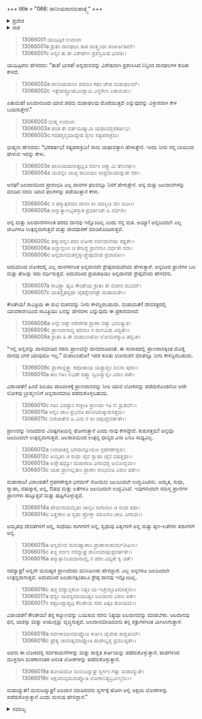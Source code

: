 +++
title = "066: ಪಾನೀಯದಾನಮಹಾತ್ಮ್ಯೆ"
+++

<details><summary>ಪ್ರವೇಶ</summary>


।।   ಓಂ ಓಂ ನಮೋ ನಾರಾಯಣಾಯ।।   ಶ್ರೀ ವೇದವ್ಯಾಸಾಯ ನಮಃ ।।

ಶ್ರೀ ಕೃಷ್ಣದ್ವೈಪಾಯನ ವೇದವ್ಯಾಸ ವಿರಚಿತ  

**ಶ್ರೀ ಮಹಾಭಾರತ**

**ಅನುಶಾಸನ ಪರ್ವ**

**ದಾನಧರ್ಮ ಪರ್ವ**

**ಅಧ್ಯಾಯ 66**


</details>

<details><summary>ಸಾರ</summary>

ಭೀಷ್ಮನು ಯುಧಿಷ್ಠಿರನಿಗೆ ಪಾನೀಯಗಳ ದಾನದ ಫಲವನ್ನು ವರ್ಣಿಸಿದುದು (1-19).


</details>


> 13066001 ಯುಧಿಷ್ಠಿರ ಉವಾಚ।  
13066001a ಶ್ರುತಂ ದಾನಫಲಂ ತಾತ ಯತ್ತ್ವಯಾ ಪರಿಕೀರ್ತಿತಮ್।  
13066001c ಅನ್ನಂ ತು ತೇ ವಿಶೇಷೇಣ ಪ್ರಶಸ್ತಮಿಹ ಭಾರತ।।

ಯುಧಿಷ್ಠಿರನು ಹೇಳಿದನು: “ತಾತ! ಭಾರತ! ಅನ್ನದಾನವನ್ನು ವಿಶೇಷವಾಗಿ ಪ್ರಶಂಸಿಸಿದ ನಿನ್ನಿಂದ ದಾನಫಲಗಳ ಕುರಿತು ಕೇಳಿದೆ.

> 13066002a ಪಾನೀಯದಾನಂ ಪರಮಂ ಕಥಂ ಚೇಹ ಮಹಾಫಲಮ್।  
13066002c ಇತ್ಯೇತಚ್ಚ್ರೋತುಮಿಚ್ಚಾಮಿ ವಿಸ್ತರೇಣ ಪಿತಾಮಹ।।

ಪಿತಾಮಹ! ಜಲದಾನದಿಂದ ಯಾವ ಪರಮ ಮಹಾಫಲವು ದೊರೆಯುತ್ತದೆ ಎನ್ನುವುದನ್ನು ವಿಸ್ತಾರವಾಗಿ ಕೇಳ ಬಯಸುತ್ತೇನೆ.”

> 13066003 ಭೀಷ್ಮ ಉವಾಚ।  
13066003a ಹಂತ ತೇ ವರ್ತಯಿಷ್ಯಾಮಿ ಯಥಾವದ್ಭರತರ್ಷಭ।  
13066003c ಗದತಸ್ತನ್ಮಮಾದ್ಯೇಹ ಶೃಣು ಸತ್ಯಪರಾಕ್ರಮ।

ಭೀಷ್ಮನು ಹೇಳಿದನು: “ಭರತರ್ಷಭ! ಸತ್ಯಪರಾಕ್ರಮಿ! ನಾನು ಯಥಾವತ್ತಾಗಿ ಹೇಳುತ್ತೇನೆ. ಇಂದು ನೀನು ನನ್ನ ಬಾಯಿಂದ ಹೇಳುವ ಇದನ್ನು ಕೇಳು.

> 13066003e ಪಾನೀಯದಾನಾತ್ಪ್ರಭೃತಿ ಸರ್ವಂ ವಕ್ಷ್ಯಾಮಿ ತೇಽನಘ।।  
13066004a ಯದನ್ನಂ ಯಚ್ಚ ಪಾನೀಯಂ ಸಂಪ್ರದಾಯಾಶ್ನುತೇ ನರಃ।

ಅನಘ! ಜಲದಾನದಿಂದ ಪ್ರಾರಂಭಿಸಿ ಎಲ್ಲ ದಾನಗಳ ಫಲವನ್ನೂ ನಿನಗೆ ಹೇಳುತ್ತೇನೆ. ಅನ್ನ ಮತ್ತು ಜಲದಾನಗಳನ್ನು ಮಾಡಿದ ನರನು ಯಾವ ಫಲಗಳನ್ನು ಪಡೆಯುತ್ತಾನೆ ಕೇಳು.

> 13066004c ನ ತಸ್ಮಾತ್ಪರಮಂ ದಾನಂ ಕಿಂ ಚಿದಸ್ತೀತಿ ಮೇ ಮತಿಃ।।  
13066005a ಅನ್ನಾತ್ಪ್ರಾಣಭೃತಸ್ತಾತ ಪ್ರವರ್ತಂತೇ ಹಿ ಸರ್ವಶಃ।

ಅನ್ನ ಮತ್ತು ಜಲದಾನಗಳಿಗಿಂತ ಪರಮ ದಾನವು ಇನ್ನೊಂದಿಲ್ಲ ಎಂದು ನನ್ನ ಮತ. ಅಯ್ಯಾ! ಅನ್ನದಿಂದಲೇ ಎಲ್ಲ ಜೀವಿಗಳೂ ಉತ್ಪನ್ನವಾಗುತ್ತವೆ ಮತ್ತು ಜೀವಧಾರಣೆ ಮಾಡಿಕೊಂಡಿರುತ್ತವೆ.

> 13066005c ತಸ್ಮಾದನ್ನಂ ಪರಂ ಲೋಕೇ ಸರ್ವದಾನೇಷು ಕಥ್ಯತೇ।।  
13066006a ಅನ್ನಾದ್ಬಲಂ ಚ ತೇಜಶ್ಚ ಪ್ರಾಣಿನಾಂ ವರ್ಧತೇ ಸದಾ।  
13066006c ಅನ್ನದಾನಮತಸ್ತಸ್ಮಾಚ್ಚ್ರೇಷ್ಠಮಾಹ ಪ್ರಜಾಪತಿಃ।।

ಆದುದರಿಂದ ಲೋಕದಲ್ಲಿ ಎಲ್ಲ ದಾನಗಳಿಗಿಂತ ಅನ್ನದಾನವೇ ಶ್ರೇಷ್ಠವಾದುದೆಂದು ಹೇಳುತ್ತಾರೆ. ಅನ್ನದಿಂದ ಪ್ರಾಣಿಗಳ ಬಲ ಮತ್ತು ತೇಜಸ್ಸು ಸದಾ ವರ್ಧಿಸುತ್ತವೆ. ಆದುದರಿಂದ ಪ್ರಜಾಪತಿಯು ಅನ್ನದಾನವೇ ಶ್ರೇಷ್ಠವೆಂದು ಹೇಳಿದನು.

> 13066007a ಸಾವಿತ್ರ್ಯಾ ಹ್ಯಪಿ ಕೌಂತೇಯ ಶ್ರುತಂ ತೇ ವಚನಂ ಶುಭಮ್।  
13066007c ಯತಶ್ಚೈತದ್ಯಥಾ ಚೈತದ್ದೇವಸತ್ರೇ ಮಹಾಮತೇ।।

ಕೌಂತೇಯ! ಸಾವಿತ್ರಿಯ ಈ ಶುಭ ವಚನವನ್ನು ನೀನು ಕೇಳಿದ್ದಿರಬಹುದು. ಮಹಾಮತೇ! ದೇವಸತ್ರದಲ್ಲಿ ಯಾವಕಾರಣದಿಂದ ಸಾವಿತ್ರಿಯು ಏನನ್ನು ಹೇಳಿದಳು ಎನ್ನುವುದು ಈ ಪ್ರಕಾರವಾಗಿದೆ:

> 13066008a ಅನ್ನೇ ದತ್ತೇ ನರೇಣೇಹ ಪ್ರಾಣಾ ದತ್ತಾ ಭವಂತ್ಯುತ।  
13066008c ಪ್ರಾಣದಾನಾದ್ಧಿ ಪರಮಂ ನ ದಾನಮಿಹ ವಿದ್ಯತೇ।।  
13066009a ಶ್ರುತಂ ಹಿ ತೇ ಮಹಾಬಾಹೋ ಲೋಮಶಸ್ಯಾಪಿ ತದ್ವಚಃ।

“ಇಲ್ಲಿ ಅನ್ನವನ್ನು ದಾನಮಾಡಿದ ನರನು ಪ್ರಾಣವನ್ನೇ ದಾನಮಾಡಿದಂತೆ. ಈ ಸಂಸಾರದಲ್ಲಿ ಪ್ರಾಣದಾನಕ್ಕಿಂತ ದೊಡ್ಡ ದಾನವು ಬೇರೆ ಯಾವುದೂ ಇಲ್ಲ.” ಮಹಾಬಾಹೋ! ಇದರ ಕುರಿತು ಲೋಮಶನ ಮಾತನ್ನೂ ನೀನು ಕೇಳಿದ್ದಿರಬಹುದು.

> 13066009c ಪ್ರಾಣಾನ್ದತ್ತ್ವಾ ಕಪೋತಾಯ ಯತ್ಪ್ರಾಪ್ತಂ ಶಿಬಿನಾ ಪುರಾ।।  
13066010a ತಾಂ ಗತಿಂ ಲಭತೇ ದತ್ತ್ವಾ ದ್ವಿಜಸ್ಯಾನ್ನಂ ವಿಶಾಂ ಪತೇ।

ವಿಶಾಂಪತೇ! ಹಿಂದೆ ಶಿಬಿಯು ಪಾರಿವಾಳಕ್ಕೆ ಪ್ರಾಣದಾನವನ್ನು ನೀಡಿ ಯಾವ ಲೋಕವನ್ನು ಪಡೆದುಕೊಂಡನೋ ಅದೇ ಲೋಕವು ಬ್ರಾಹ್ಮಣನಿಗೆ ಅನ್ನದಾನಮಾಡಿ ಪಡೆದುಕೊಳ್ಳಬಹುದು.

> 13066010c ಗತಿಂ ವಿಶಿಷ್ಟಾಂ ಗಚ್ಚಂತಿ ಪ್ರಾಣದಾ ಇತಿ ನಃ ಶ್ರುತಮ್।।  
13066011a ಅನ್ನಂ ಚಾಪಿ ಪ್ರಭವತಿ ಪಾನೀಯಾತ್ಕುರುಸತ್ತಮ।  
13066011c ನೀರಜಾತೇನ ಹಿ ವಿನಾ ನ ಕಿಂ ಚಿತ್ಸಂಪ್ರವರ್ತತೇ।।

ಪ್ರಾಣವನ್ನು ನೀಡಿದವನು ವಿಶಿಷ್ಟಗತಿಯಲ್ಲಿ ಹೋಗುತ್ತಾನೆ ಎಂದು ನಾವು ಕೇಳಿದ್ದೇವೆ. ಕುರುಸತ್ತಮ! ಅನ್ನವೂ ಜಲದಿಂದಲೇ ಉತ್ಪನ್ನವಾಗುತ್ತದೆ. ಜಲರಾಶಿಯಿಂದ ಉತ್ಪನ್ನ ಧಾನ್ಯದ ವಿನಾ ಏನೂ ಸಾಧ್ಯವಿಲ್ಲ.

> 13066012a ನೀರಜಾತಶ್ಚ ಭಗವಾನ್ಸೋಮೋ ಗ್ರಹಗಣೇಶ್ವರಃ।  
13066012c ಅಮೃತಂ ಚ ಸುಧಾ ಚೈವ ಸ್ವಾಹಾ ಚೈವ ವಷತ್ತಥಾ।।  
13066013a ಅನ್ನೌಷಧ್ಯೋ ಮಹಾರಾಜ ವೀರುಧಶ್ಚ ಜಲೋದ್ಭವಾಃ।  
13066013c ಯತಃ ಪ್ರಾಣಭೃತಾಂ ಪ್ರಾಣಾಃ ಸಂಭವಂತಿ ವಿಶಾಂ ಪತೇ।।

ಮಹಾರಾಜ! ವಿಶಾಂಪತೇ! ಗ್ರಹಗಣೇಶ್ವರ ಭಗವಾನ್ ಸೋಮನು ಜಲದಿಂದಲೇ ಉದ್ಭವಿಸಿದನು. ಅಮೃತ, ಸುಧಾ, ಸ್ವಾಹಾ, ವಷಟ್ಕಾರ, ಅನ್ನ, ಔಷಧ ಮತ್ತು ಲತೆಗಳೂ ಜಲದಿಂದಲೇ ಉದ್ಭವಿಸಿವೆ. ಇವುಗಳಿಂದಲೇ ಸಮಸ್ತ ಪ್ರಾಣಿಗಳ ಪ್ರಾಣಗಳು ಹುಟ್ಟುತ್ತವೆ ಮತ್ತು ಪುಷ್ಟಿಗೊಳ್ಳುತ್ತವೆ.

> 13066014a ದೇವಾನಾಮಮೃತಂ ಚಾನ್ನಂ ನಾಗಾನಾಂ ಚ ಸುಧಾ ತಥಾ।  
13066014c ಪಿತೄಣಾಂ ಚ ಸ್ವಧಾ ಪ್ರೋಕ್ತಾ ಪಶೂನಾಂ ಚಾಪಿ ವೀರುಧಃ।।

ಅಮೃತವು ದೇವತೆಗಳಿಗೆ ಅನ್ನ, ಸುಧೆಯು ನಾಗಗಳಿಗೆ ಅನ್ನ, ಸ್ವಧಾವು ಪಿತೃಗಳಿಗೆ ಅನ್ನ ಮತ್ತು ತೃಣ-ಲತೆಗಳು ಪಶುಗಳಿಗೆ ಅನ್ನ.

> 13066015a ಅನ್ನಮೇವ ಮನುಷ್ಯಾಣಾಂ ಪ್ರಾಣಾನಾಹುರ್ಮನೀಷಿಣಃ।  
13066015c ತಚ್ಚ ಸರ್ವಂ ನರವ್ಯಾಘ್ರ ಪಾನೀಯಾತ್ಸಂಪ್ರವರ್ತತೇ।।  
13066016a ತಸ್ಮಾತ್ಪಾನೀಯದಾನಾದ್ವೈ ನ ಪರಂ ವಿದ್ಯತೇ ಕ್ವ ಚಿತ್।

ನರವ್ಯಾಘ್ರ! ಅನ್ನವೇ ಮನುಷ್ಯರ ಪ್ರಾಣವೆಂದು ಮನೀಷಿಣರು ಹೇಳಿದ್ದಾರೆ. ಎಲ್ಲ ಅನ್ನಗಳೂ ಜಲದಿಂದಲೇ ಉತ್ಪನ್ನವಾಗುತ್ತವೆ. ಅದುದರಿಂದ ಜಲದಾನಕ್ಕಿಂತಲೂ ಶ್ರೇಷ್ಠ ದಾನವು ಇನ್ನೊಂದಿಲ್ಲ.

> 13066016c ತಚ್ಚ ದದ್ಯಾನ್ನರೋ ನಿತ್ಯಂ ಯ ಇಚ್ಚೇದ್ಭೂತಿಮಾತ್ಮನಃ।।  
13066017a ಧನ್ಯಂ ಯಶಸ್ಯಮಾಯುಷ್ಯಂ ಜಲದಾನಂ ವಿಶಾಂ ಪತೇ।  
13066017c ಶತ್ರೂಂಶ್ಚಾಪ್ಯಧಿ ಕೌಂತೇಯ ಸದಾ ತಿಷ್ಠತಿ ತೋಯದಃ।।

ವಿಶಾಂಪತೇ! ಕೌಂತೇಯ! ತನ್ನ ಕಲ್ಯಾಣವನ್ನು ಬಯಸುವ ನರನು ನಿತ್ಯವೂ ಜಲದಾನವನ್ನು ಮಾಡಬೇಕು. ಜಲದಾನವು ಧನ, ಯಶಸ್ಸು ಮತ್ತು ಆಯುಸ್ಸನ್ನು ವೃದ್ಧಿಸುತ್ತದೆ. ಜಲದಾನಮಾಡಿದವನು ತನ್ನ ಶತ್ರುಗಳಿಗಿಂತ ಮಿಗಿಲಾಗುತ್ತಾನೆ.

> 13066018a ಸರ್ವಕಾಮಾನವಾಪ್ನೋತಿ ಕೀರ್ತಿಂ ಚೈವೇಹ ಶಾಶ್ವತೀಮ್।  
13066018c ಪ್ರೇತ್ಯ ಚಾನಂತ್ಯಮಾಪ್ನೋತಿ ಪಾಪೇಭ್ಯಶ್ಚ ಪ್ರಮುಚ್ಯತೇ।।

ಅವನು ಈ ಲೋಕದಲ್ಲಿ ಸರ್ವಕಾಮನೆಗಳನ್ನು ಮತ್ತು ಶಾಶ್ವತ ಕೀರ್ತಿಯನ್ನು ಪಡೆದುಕೊಳ್ಳುತ್ತಾನೆ. ಪಾಪಗಳಿಂದ ಮುಕ್ತನಾಗಿ ಮರಣಾನಂತರ ಅನಂತ ಲೋಕಗಳನ್ನು ಪಡೆದುಕೊಳ್ಳುತ್ತಾನೆ.

> 13066019a ತೋಯದೋ ಮನುಜವ್ಯಾಘ್ರ ಸ್ವರ್ಗಂ ಗತ್ವಾ ಮಹಾದ್ಯುತೇ।  
13066019c ಅಕ್ಷಯಾನ್ಸಮವಾಪ್ನೋತಿ ಲೋಕಾನಿತ್ಯಬ್ರವೀನ್ಮನುಃ।।

ಮಹಾದ್ಯುತೇ! ಮನುಜವ್ಯಾಘ್ರ! ಜಲದಾನ ಮಾಡಿದವನು ಸ್ವರ್ಗಕ್ಕೆ ಹೋಗಿ ಅಲ್ಲಿ ಅಕ್ಷಯ ಲೋಕಗಳನ್ನು ಪಡೆದುಕೊಳ್ಳುತ್ತಾನೆ ಎಂದು ಮನುವು ಹೇಳಿದ್ದಾನೆ.”



<details><summary>ಸಮಾಪ್ತಿ</summary>


ಇತಿ ಶ್ರೀಮಹಾಭಾರತೇ ಅನುಶಾಸನ ಪರ್ವಣಿ ದಾನಧರ್ಮ ಪರ್ವಣಿ ಪಾನೀಯದಾನಮಹಾತ್ಮ್ಯೇ ಷಟ್ಷಷ್ಟಿತಮೋಽಧ್ಯಾಯಃ।।  
ಇದು ಶ್ರೀಮಹಾಭಾರತದಲ್ಲಿ ಅನುಶಾಸನ ಪರ್ವದಲ್ಲಿ ದಾನಧರ್ಮ ಪರ್ವದಲ್ಲಿ ಪಾನೀಯದಾನಮಹಾತ್ಮ್ಯೆ ಎನ್ನುವ ಅರವತ್ತಾರನೇ ಅಧ್ಯಾಯವು.



</details>
